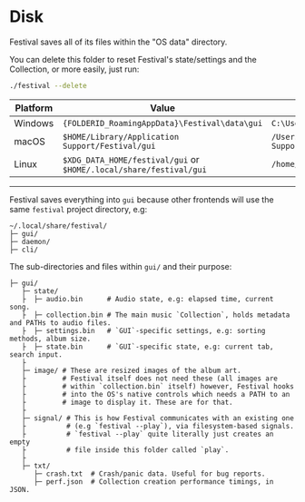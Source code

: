 # Disk
Festival saves all of its files within the "OS data" directory.

You can delete this folder to reset Festival's state/settings and the Collection, or more easily, just run:
```bash
./festival --delete
```

| Platform | Value                                                              | Example                                                 |
|----------|--------------------------------------------------------------------|---------------------------------------------------------|
| Windows  | `{FOLDERID_RoamingAppData}\Festival\data\gui`                      | `C:\Users\Hinto\AppData\Roaming\Festival\data\gui`      |
| macOS    | `$HOME/Library/Application Support/Festival/gui`                   | `/Users/Hinto/Library/Application Support/Festival/gui` |
| Linux    | `$XDG_DATA_HOME/festival/gui` or `$HOME/.local/share/festival/gui` | `/home/hinto/.local/share/festival/gui`                 |

---

Festival saves everything into `gui` because other frontends will use the same `festival` project directory, e.g:
```
~/.local/share/festival/
├─ gui/
├─ daemon/
├─ cli/
```

The sub-directories and files within `gui/` and their purpose:
```
├─ gui/
   ├─ state/
   ├  ├─ audio.bin      # Audio state, e.g: elapsed time, current song.
   ├  ├─ collection.bin # The main music `Collection`, holds metadata and PATHs to audio files.
   ├  ├─ settings.bin   # `GUI`-specific settings, e.g: sorting methods, album size.
   ├  ├─ state.bin      # `GUI`-specific state, e.g: current tab, search input.
   ├
   ├─ image/ # These are resized images of the album art.
   ├         # Festival itself does not need these (all images are
   ├         # within `collection.bin` itself) however, Festival hooks
   ├         # into the OS's native controls which needs a PATH to an
   ├         # image to display it. These are for that.
   ├
   ├─ signal/ # This is how Festival communicates with an existing one
   ├          # (e.g `festival --play`), via filesystem-based signals.
   ├          # `festival --play` quite literally just creates an empty
   ├          # file inside this folder called `play`.
   ├
   ├─ txt/
      ├─ crash.txt  # Crash/panic data. Useful for bug reports.
      ├─ perf.json  # Collection creation performance timings, in JSON.
```

